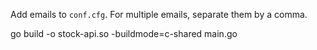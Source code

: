

Add emails to `conf.cfg`. For multiple emails, separate them by a comma.

go build -o stock-api.so -buildmode=c-shared main.go
